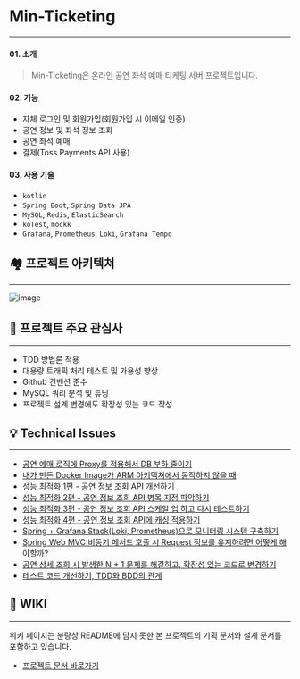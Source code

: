 # Min-Ticketing

---

#### 01. 소개

> Min-Ticketing은 온라인 공연 좌석 예매 티케팅 서버 프로젝트입니다.

#### 02. 기능

- 자체 로그인 및 회원가입(회원가입 시 이메일 인증)
- 공연 정보 및 좌석 정보 조회
- 공연 좌석 예매
- 결제(Toss Payments API 사용)

#### 03. 사용 기술

- `kotlin`
- `Spring Boot`, `Spring Data JPA`
- `MySQL`, `Redis`, `ElasticSearch`
- `koTest`, `mockk`
- `Grafana`, `Prometheus`, `Loki`, `Grafana Tempo`

## 🏘️ 프로젝트 아키텍쳐

---
![image](https://github.com/user-attachments/assets/d8211aae-d34e-4f17-b467-39e13708723e)




## 🤔 프로젝트 주요 관심사

---

- TDD 방법론 적용
- 대용량 트래픽 처리 테스트 및 가용성 향상
- Github 컨벤션 준수
- MySQL 쿼리 분석 및 튜닝
- 프로젝트 설계 변경에도 확장성 있는 코드 작성

## 💡 Technical Issues

---
- [공연 예매 로직에 Proxy를 적용해서 DB 부하 줄이기](https://velog.io/@minturtle_/%EA%B3%B5%EC%97%B0-%EC%98%88%EB%A7%A4-%EC%8B%9C-Proxy%EB%A5%BC-%EC%82%AC%EC%9A%A9%ED%95%B4-DB-%EB%B6%80%ED%95%98-%EC%A4%84%EC%9D%B4%EA%B8%B0)
- [내가 만든 Docker Image가 ARM 아키텍쳐에서 동작하지 않을 때](https://velog.io/@minturtle_/%EB%82%B4%EA%B0%80-%EB%A7%8C%EB%93%A0-Docker-Image%EA%B0%80-ARM-%EC%95%84%ED%82%A4%ED%85%8D%EC%B3%90%EC%97%90%EC%84%9C-%EC%8B%A4%ED%96%89%EB%90%98%EC%A7%80-%EC%95%8A%EC%9D%84-%EB%95%8C)
- [성능 최적화 1편 - 공연 정보 조회 API 개선하기](https://velog.io/@minturtle_/%EA%B3%B5%EC%97%B0-%EC%A0%95%EB%B3%B4-%EC%A1%B0%ED%9A%8C-API-%EA%B0%9C%EC%84%A0%ED%95%98%EA%B8%B0)
- [성능 최적화 2편 - 공연 정보 조회 API 병목 지점 파악하기](https://velog.io/@minturtle_/%EA%B3%B5%EC%97%B0-%EC%A0%95%EB%B3%B4-%EC%A1%B0%ED%9A%8C-API-%EB%B3%91%EB%AA%A9-%EC%A7%80%EC%A0%90-%ED%8C%8C%EC%95%85%ED%95%98%EA%B8%B0)
- [성능 최적화 3편 - 공연 정보 조회 API 스케일 업 하고 다시 테스트하기](https://velog.io/@minturtle_/%EA%B3%B5%EC%97%B0-%EC%A0%95%EB%B3%B4-%EC%A1%B0%ED%9A%8C-API-%EC%8A%A4%EC%BC%80%EC%9D%BC-%EC%97%85-%ED%95%98%EA%B3%A0-%EB%8B%A4%EC%8B%9C-%ED%85%8C%EC%8A%A4%ED%8A%B8%ED%95%98%EA%B8%B0)
- [성능 최적화 4편 - 공연 정보 조회 API에 캐싱 적용하기](https://velog.io/@minturtle_/%EA%B3%B5%EC%97%B0-%EC%A1%B0%ED%9A%8C-API%EC%97%90-%EC%BA%90%EC%8B%B1-%EC%A0%81%EC%9A%A9%ED%95%98%EA%B8%B0)
- [Spring + Grafana Stack(Loki, Prometheus)으로 모니터링 시스템 구축하기](https://velog.io/@minturtle_/Spring-Grafana-Loki-Prometheus-Tempo%EB%A1%9C-%EB%AA%A8%EB%8B%88%ED%84%B0%EB%A7%81-%EC%8B%9C%EC%8A%A4%ED%85%9C-%EA%B5%AC%EC%B6%95%ED%95%98%EA%B8%B0)
- [Spring Web MVC 비동기 메서드 호출 시 Request 정보를 유지하려면 어떻게 해야할까?](https://velog.io/@minturtle_/%EB%B9%84%EB%8F%99%EA%B8%B0-%ED%99%98%EA%B2%BD%EC%97%90%EC%84%9C-Request%EB%A5%BC-%EC%9C%A0%EC%A7%80%ED%95%98%EB%A0%A4%EB%A9%B4-%EC%96%B4%EB%96%BB%EA%B2%8C-%ED%95%B4%EC%95%BC%ED%95%A0%EA%B9%8C)
- [공연 상세 조회 시 발생한 N + 1 문제를 해결하고, 확장성 있는 코드로 변경하기](https://velog.io/@minturtle_/N-1-%EC%BF%BC%EB%A6%AC-%EA%B0%9C%EC%84%A0%ED%95%98%EA%B3%A0-%ED%99%95%EC%9E%A5%EC%84%B1-%EC%9E%88%EB%8A%94-%EC%BD%94%EB%93%9C-%EB%A7%8C%EB%93%A4%EA%B8%B0)
- [테스트 코드 개선하기, TDD와 BDD의 관계](https://velog.io/@minturtle_/%ED%85%8C%EC%8A%A4%ED%8A%B8-%EC%BD%94%EB%93%9C-%EA%B0%9C%EC%84%A0%ED%95%98%EA%B8%B0)
## 📖 WIKI

---

위키 페이지는 분량상 README에 담지 못한 본 프로젝트의 기획 문서와 설계 문서를 포함하고 있습니다.

- [프로젝트 문서 바로가기](https://github.com/f-lab-edu/min-ticketing/wiki)

